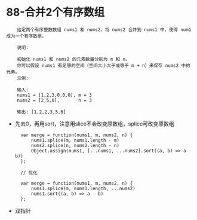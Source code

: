 # 88-合并2个有序数组 #

        给定两个有序整数数组 nums1 和 nums2，将 nums2 合并到 nums1 中，使得 num1 成为一个有序数组。

        说明:

        初始化 nums1 和 nums2 的元素数量分别为 m 和 n。
        你可以假设 nums1 有足够的空间（空间大小大于或等于 m + n）来保存 nums2 中的元素。
        示例:

        输入:
        nums1 = [1,2,3,0,0,0], m = 3
        nums2 = [2,5,6],       n = 3

        输出: [1,2,2,3,5,6]
        
        
        
- 先去0，再用sort，注意用slice不会改变原数组，splice可改变原数组

        var merge = function(nums1, m, nums2, n) {
            nums1.splice(m, nums1.length - m)
            nums2.splice(n, nums2.length - n)
            Object.assign(nums1, [...nums1, ...nums2].sort((a, b) => a - b))
        };
        
        // 优化
        
        var merge = function(nums1, m, nums2, n) {
            nums1.splice(m, nums1.length, ...nums2)
            nums1.sort((a, b) => a - b)
        };

- 双指针


